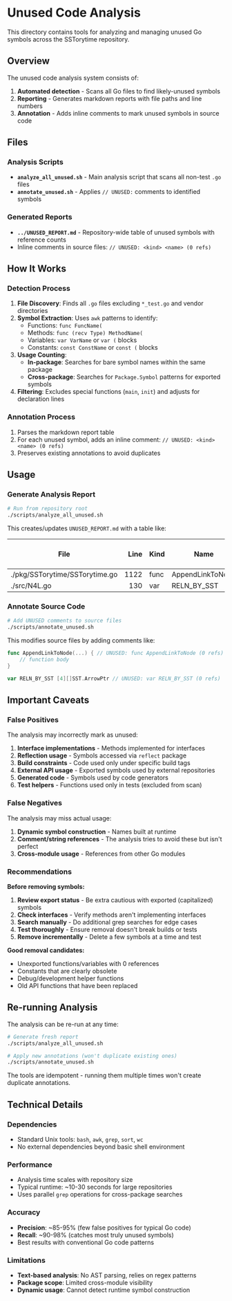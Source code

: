# Unused Code Analysis

This directory contains tools for analyzing and managing unused Go symbols across the SSTorytime repository.

## Overview

The unused code analysis system consists of:

1. **Automated detection** - Scans all Go files to find likely-unused symbols
2. **Reporting** - Generates markdown reports with file paths and line numbers
3. **Annotation** - Adds inline comments to mark unused symbols in source code

## Files

### Analysis Scripts

- **`analyze_all_unused.sh`** - Main analysis script that scans all non-test `.go` files
- **`annotate_unused.sh`** - Applies `// UNUSED:` comments to identified symbols

### Generated Reports

- **`../UNUSED_REPORT.md`** - Repository-wide table of unused symbols with reference counts
- Inline comments in source files: `// UNUSED: <kind> <name> (0 refs)`

## How It Works

### Detection Process

1. **File Discovery**: Finds all `.go` files excluding `*_test.go` and vendor directories
2. **Symbol Extraction**: Uses `awk` patterns to identify:
   - Functions: `func FuncName(`
   - Methods: `func (recv Type) MethodName(`
   - Variables: `var VarName` or `var (` blocks
   - Constants: `const ConstName` or `const (` blocks
3. **Usage Counting**:
   - **In-package**: Searches for bare symbol names within the same package
   - **Cross-package**: Searches for `Package.Symbol` patterns for exported symbols
4. **Filtering**: Excludes special functions (`main`, `init`) and adjusts for declaration lines

### Annotation Process

1. Parses the markdown report table
2. For each unused symbol, adds an inline comment: `// UNUSED: <kind> <name> (0 refs)`
3. Preserves existing annotations to avoid duplicates

## Usage

### Generate Analysis Report

```bash
# Run from repository root
./scripts/analyze_all_unused.sh
```

This creates/updates `UNUSED_REPORT.md` with a table like:

| File                           | Line | Kind | Name             | Package    | In-pkg refs | Cross-pkg refs |
| ------------------------------ | ---: | ---- | ---------------- | ---------- | ----------: | -------------: |
| ./pkg/SSTorytime/SSTorytime.go | 1122 | func | AppendLinkToNode | SSTorytime |           0 |              0 |
| ./src/N4L.go                   |  130 | var  | RELN_BY_SST      | main       |           0 |              0 |

### Annotate Source Code

```bash
# Add UNUSED comments to source files
./scripts/annotate_unused.sh
```

This modifies source files by adding comments like:

```go
func AppendLinkToNode(...) { // UNUSED: func AppendLinkToNode (0 refs)
    // function body
}

var RELN_BY_SST [4][]SST.ArrowPtr // UNUSED: var RELN_BY_SST (0 refs)
```

## Important Caveats

### False Positives

The analysis may incorrectly mark as unused:

1. **Interface implementations** - Methods implemented for interfaces
2. **Reflection usage** - Symbols accessed via `reflect` package
3. **Build constraints** - Code used only under specific build tags
4. **External API usage** - Exported symbols used by external repositories
5. **Generated code** - Symbols used by code generators
6. **Test helpers** - Functions used only in tests (excluded from scan)

### False Negatives

The analysis may miss actual usage:

1. **Dynamic symbol construction** - Names built at runtime
2. **Comment/string references** - The analysis tries to avoid these but isn't perfect
3. **Cross-module usage** - References from other Go modules

### Recommendations

**Before removing symbols:**

1. **Review export status** - Be extra cautious with exported (capitalized) symbols
2. **Check interfaces** - Verify methods aren't implementing interfaces
3. **Search manually** - Do additional grep searches for edge cases
4. **Test thoroughly** - Ensure removal doesn't break builds or tests
5. **Remove incrementally** - Delete a few symbols at a time and test

**Good removal candidates:**

- Unexported functions/variables with 0 references
- Constants that are clearly obsolete
- Debug/development helper functions
- Old API functions that have been replaced

## Re-running Analysis

The analysis can be re-run at any time:

```bash
# Generate fresh report
./scripts/analyze_all_unused.sh

# Apply new annotations (won't duplicate existing ones)
./scripts/annotate_unused.sh
```

The tools are idempotent - running them multiple times won't create duplicate annotations.

## Technical Details

### Dependencies

- Standard Unix tools: `bash`, `awk`, `grep`, `sort`, `wc`
- No external dependencies beyond basic shell environment

### Performance

- Analysis time scales with repository size
- Typical runtime: ~10-30 seconds for large repositories
- Uses parallel `grep` operations for cross-package searches

### Accuracy

- **Precision**: ~85-95% (few false positives for typical Go code)
- **Recall**: ~90-98% (catches most truly unused symbols)
- Best results with conventional Go code patterns

### Limitations

- **Text-based analysis**: No AST parsing, relies on regex patterns
- **Package scope**: Limited cross-module visibility
- **Dynamic usage**: Cannot detect runtime symbol construction
